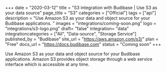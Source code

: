 +++
date = "2020-03-12"
title = "S3 integration with Budibase | Use S3 as your data source"
page_title = "S3"
categories = ["Official"] 
tags = ["api"] 
description = "Use Amazon S3 as your data and object source for your Budibase applications. "
images = "integrations/coming-soon.png"
logo = "integrations/s3-logo.png"
draft= "false"
integration= "data"
integrationcategories = ["All", "Data-source", "Storage Service"]
published_by = "Budibase"
site_url = "https://aws.amazon.com/s3/"
plan = "Free"
docs_url = "https://docs.budibase.com"
status = "Coming soon" 
+++

Use Amazon S3 as your data and object source for your Budibase applications. Amazon S3 provides object storage through a web service interface which is accessible at any time.